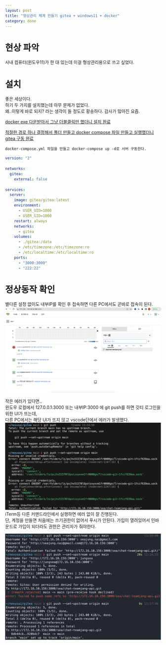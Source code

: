 ```yaml
---
layout: post
title: "형상관리 체계 만들기 gitea + windows11 + docker"
category: done
---
```

# 현상 파악
사내 컴퓨터(윈도우11)가 한 대 있는데 이걸 형상관리용으로 쓰고 싶었다.    
    

# 설치    
좋은 세상이다.    
하기 두 가지를 설치했는데 아무 문제가 없었다.    
왜..이렇게 바로 되지? 라는 생각이 들 정도로 황송하다.
감사가 많아진 요즘.    

[docker exe 다운받아서 그냥 더블클릭만 했더니 설치 완료](https://docs.docker.com/desktop/install/windows-install/)
    
[적절한 경로 하나 결정해서 폴더 만들고 docker compose 파일 만들고 실행했더니 gitea 구동 완료](https://dyjh-blog.netlify.app/posts/2020-08-gitea)   

`docker-compose.yml 파일을 만들고 docker-compose up -d로 서버 구동한다.`

```yml
version: "2"

networks:
  gitea:
    external: false

services:
  server:
    image: gitea/gitea:latest
    environment:
      - USER_UID=1000
      - USER_GID=1000
    restart: always
    networks:
      - gitea
    volumes:
      - ./gitea:/data
      - /etc/timezone:/etc/timezone:ro
      - /etc/localtime:/etc/localtime:ro
    ports:
      - "3000:3000"
      - "222:22"
```

    
# 정상동작 확인 
별다른 설정 없이도 내부IP를 확인 후 접속하면 다른 PC에서도 곧바로 접속이 된다.  
![결과](..\assets\image\230619gitea.png)  


작은 에러가 있다면..    
윈도우 로컬에서 127.0.0.1:3000 또는 내부IP:3000 에 git push를 하면 깃티 로그인을 위한 UI가 뜨는데,    
다른 PC에서는 해당 UI가 뜨지 않고 vscode단에서 에러가 발생했다.       
![에러](..\assets\image\230619_Error.png)
iTerm등 다른 커맨드라인에서 실행하면 에러 없이 잘 진행된다.    
단, 계정을 만들면 처음에는 쓰기권한이 없어서 푸시가 안된다.
가입이 열려있어서 인바운드로 가입이 되더라도 권한은 관리자가 줘야한다.    
   
![성공](..\assets\image\230619success.png)
    
    

    
